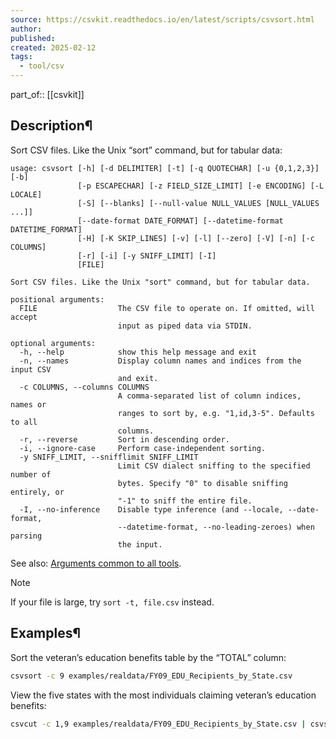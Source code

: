 ```yaml
---
source: https://csvkit.readthedocs.io/en/latest/scripts/csvsort.html
author: 
published: 
created: 2025-02-12
tags:
  - tool/csv
---
```

part_of:: [[csvkit]]
## Description¶

Sort CSV files. Like the Unix “sort” command, but for tabular data:

```none
usage: csvsort [-h] [-d DELIMITER] [-t] [-q QUOTECHAR] [-u {0,1,2,3}] [-b]
               [-p ESCAPECHAR] [-z FIELD_SIZE_LIMIT] [-e ENCODING] [-L LOCALE]
               [-S] [--blanks] [--null-value NULL_VALUES [NULL_VALUES ...]]
               [--date-format DATE_FORMAT] [--datetime-format DATETIME_FORMAT]
               [-H] [-K SKIP_LINES] [-v] [-l] [--zero] [-V] [-n] [-c COLUMNS]
               [-r] [-i] [-y SNIFF_LIMIT] [-I]
               [FILE]

Sort CSV files. Like the Unix "sort" command, but for tabular data.

positional arguments:
  FILE                  The CSV file to operate on. If omitted, will accept
                        input as piped data via STDIN.

optional arguments:
  -h, --help            show this help message and exit
  -n, --names           Display column names and indices from the input CSV
                        and exit.
  -c COLUMNS, --columns COLUMNS
                        A comma-separated list of column indices, names or
                        ranges to sort by, e.g. "1,id,3-5". Defaults to all
                        columns.
  -r, --reverse         Sort in descending order.
  -i, --ignore-case     Perform case-independent sorting.
  -y SNIFF_LIMIT, --snifflimit SNIFF_LIMIT
                        Limit CSV dialect sniffing to the specified number of
                        bytes. Specify "0" to disable sniffing entirely, or
                        "-1" to sniff the entire file.
  -I, --no-inference    Disable type inference (and --locale, --date-format,
                        --datetime-format, --no-leading-zeroes) when parsing
                        the input.
```

See also: [Arguments common to all tools](https://csvkit.readthedocs.io/en/latest/common_arguments.html).

Note

If your file is large, try `sort -t, file.csv` instead.

## Examples¶

Sort the veteran’s education benefits table by the “TOTAL” column:

```bash
csvsort -c 9 examples/realdata/FY09_EDU_Recipients_by_State.csv
```

View the five states with the most individuals claiming veteran’s education benefits:

```bash
csvcut -c 1,9 examples/realdata/FY09_EDU_Recipients_by_State.csv | csvsort -r -c 2 | head -n 5
```